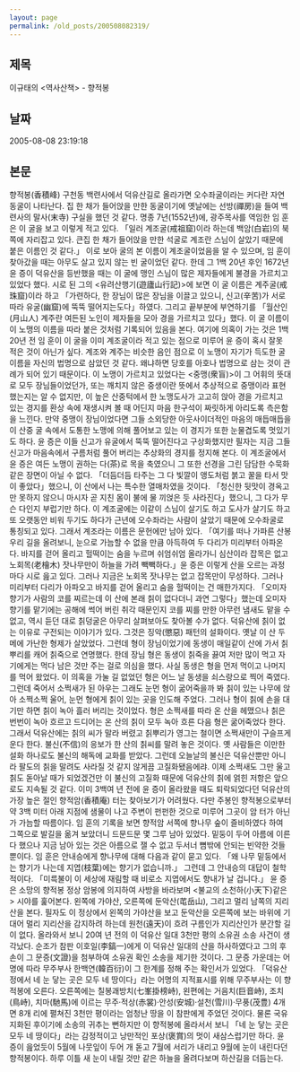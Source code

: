 ```yaml
---
layout: page
permalink: /old_posts/200508082319/
---
```


## 제목
이규태의 &lt;역사산책&gt; - 향적봉

## 날짜
2005-08-08 23:19:18

## 본문
향적봉(香積峰) 구천동 백련사에서 덕유산길로 올라가면 오수좌굴이라는 커다란 자연 동굴이 나타난다. 집 한 채가 들어앉을 만한 동굴이기에 옛날에는 선방(禪房)을 들여 백련사의 말사(末寺) 구실을 했던 것 같다. 명종 7년(1552년)에, 광주목사를 역임한 임 훈은 이 굴을 보고 이렇게 적고 있다. 「일러 계조굴(戒祖窟)이라 하는데 백암(白岩)의 북쪽에 자리잡고 있다. 큰집 한 채가 들어앉을 만한 석굴로 계조란 스님이 살았기 때문에 붙은 이름인 것 같다.」 이로 보아 굴의 본 이름이 계조굴이었음을 알 수 있으며, 임 훈이 찾아갔을 때는 아무도 살고 있지 않는 빈 굴이었던 같다. 한데 그 1백 20년 후인 1672년 윤 증이 덕유산을 등반했을 때는 이 굴에 맹인 스님이 많은 제자들에게 불경을 가르치고 있었다 했다. 시로 된 그의 <유려산행기(遊廬山行記)>에 보면 이 굴 이름은 계주굴(戒珠窟)이라 하고 「가련하다, 한 장님이 많은 장님을 이끌고 있으니, 신고(辛苦)가 서로 따라 유굴(幽窟)에 뚝뚝 떨어지는도다」하였다. 그리고 끝부분에 부연하기를 「월산인(月山人) 계주란 여든된 노인이 제자들을 모아 경을 가르치고 있다」했다. 이 굴 이름이 이 노맹의 이름을 따라 붙은 것처럼 기록되어 있음을 본다. 여기에 의혹이 가는 것은 1백 20년 전 임 훈이 이 굴을 이미 계조굴이라 적고 있는 점으로 미루어 윤 증이 혹시 잘못 적은 것이 아닌가 싶다. 계조와 계주는 비슷한 음인 점으로 이 노맹이 자기가 득도한 굴 이름을 자신의 법명으로 삼았던 것 같다. 왜냐하면 당호를 아호나 법명으로 삼는 것이 관례가 되어 있기 때문이다. 이 노맹이 가르치고 있었다는 <중맹(衆盲)>이 그 어휘의 뜻대로 모두 장님들이었던가, 또는 깨치지 않은 중생이란 뜻에서 추상적으로 중맹이라 표현했는지는 알 수 없지만, 이 높은 산중턱에서 한 노맹도사가 고고히 앉아 경을 가르치고 있는 경지를 환상 속에 재생시켜 볼 때 어딘지 마음 한구석이 짜릿하게 아리도록 측은함을 느낀다. 만약 중맹이 장님이었다면 그들 소외당한 아웃사이더적인 마음의 매듭매듭을 이 산중 굴 속에서 도통한 노맹에 의해 풀어보고 있는 이 경지가 또한 눈물겹도록 멋있기도 하다. 윤 증은 이들 신고가 유굴에서 뚝뚝 떨어진다고 구상화했지만 필자는 지금 그들 신고가 마음속에서 구름처럼 풀어 버리는 추상화의 경지를 정지해 본다. 이 계조굴에서 윤 증은 여든 노맹이 권하는 다(茶)로 목을 축였으니 그 또한 선경을 그린 담담한 수묵화 같은 장면이 아닐 수 없다. 「더듬더듬 타주는 그 다 빛깔이 앵도처럼 붉고 꿀을 타서 맛이 좋았다」했으니, 이 산에서 나는 특수한 열매차였을 것이다. 「청신한 뒷맛이 경옥고만 못하지 않으니 마시자 곧 지친 몸이 불에 물 끼얹은 듯 사라진다」했으니, 그 다가 무슨 다인지 부럽기만 하다. 이 계조굴에는 이같이 스님이 살기도 하고 도사가 살기도 하고 또 오랫동안 비워 두기도 하다가 근년에 오수좌라는 사람이 살았기 때문에 오수좌굴로 통칭되고 있다. 그래서 계조라는 이름은 문헌에만 남아 있다. 「여기를 떠나 가파른 산봉우리 길을 올려보니, 눈으로 가늠할 수 없을 만큼 아득하여 두 다리가 미리부터 아파온다. 바지를 걷어 올리고 헐떡이는 숨을 누르며 쉬엄쉬엄 올라가니 심산이라 잡목은 없고 노회목(老檜木) 잣나무만이 하늘을 가려 빽빽하다.」윤 증은 이렇게 산을 오르는 과정마다 시로 읊고 있다. 그러나 지금은 노회목 잣나무는 없고 잡목만이 무성하다. 그러나 미리부터 다리가 아파오고 바지를 걷어 올리고 숨을 헐떡이는 건 매한가지다. 「오미자 향기가 사람의 코를 찌르는데 이 산에 본래 칡이 없다더니 과연 그렇다」했는데 오미자 향기를 맡기에는 공해에 썩어 버린 취각 때문인지 코를 찌를 만한 아무런 냄새도 맡을 수 없고, 역시 듣던 대로 칡덩굴은 아무리 살펴보아도 찾아볼 수가 없다. 덕유산에 칡이 없는 이유로 구전되는 이야기가 있다. 그것은 징악(懲惡) 패턴의 설화이다. 옛날 이 산 두메에 가난한 형제가 살았었다. 그런데 형이 장님이었기에 동생이 매일같이 산에 가서 칡뿌리를 캐어 칡죽으로 연명했다. 한데 장님 형은 동생이 칡죽을 끓여 저만 많이 먹고 자기에게는 먹다 남은 것만 주는 걸로 의심을 했다. 사실 동생은 형을 먼저 먹이고 나머지를 먹어 왔었다. 이 의혹을 가눌 길 없었던 형은 어느 날 동생을 쇠스랑으로 찍어 죽였다. 그런데 죽어서 소쩍새가 된 아우는 그래도 눈먼 형이 굶어죽을까 봐 칡이 있는 나무에 앉아 소쩍소쩍 울어, 눈먼 형에게 칡이 있는 곳을 인도해 주었다. 그러나 형이 칡에 손을 대기만 하면 칡이 녹아 흘러 버리는 것이었다. 형은 소쩍새를 따라 온 산을 헤맸으나 칡은 번번이 녹아 흐르고 드디어는 온 산의 칡이 모두 녹아 흐른 다음 형은 굶어죽었다 한다. 그래서 덕유산에는 칡의 씨가 말라 버렸고 칡뿌리가 영그는 철이면 소쩍새만이 구슬프게 운다 한다. 불신(不信)의 응보가 한 산의 칡씨를 말려 놓은 것이다. 옛 사람들은 이만한 설화 하나로도 불신의 해독에 교화를 받았다. 그런데 오늘날의 불신은 덕유산뿐만 아니라 팔도의 칡을 말려도 사라질 것 같지 않게끔 고질화됐음에랴. 이제 소쩍새도 그만 울고 칡도 돋아날 때가 되었겠건만 이 불신의 고질화 때문에 덕유산의 칡에 얽힌 저항은 앞으로도 지속될 것 같다. 이미 3백여 년 전에 윤 증이 올라왔을 때도 퇴락되었다던 덕유산의 가장 높은 절인 향적암(香積庵) 터는 찾아보기가 어려웠다. 다만 주봉인 향적봉으로부터 약 3백 미터 아래 지점에 샘물이 나고 주변이 펀펀한 것으로 미루어 그곳이 암 터가 아닌가 가늠할 따름이다. 임 훈의 기록을 보면 향적암 서쪽에 향나무 숲이 즐비하였다 하여 그쪽으로 발길을 옮겨 보았더니 드문드문 몇 그루 남아 있었다. 밑둥이 두어 아름에 이른다 했으나 지금 남아 있는 것은 아름으로 잴 수 없고 두서너 뼘밖에 안되는 빈약한 것들뿐이다. 임 훈은 안내승에게 향나무에 대해 다음과 같이 묻고 있다. 「왜 나무 밑둥에서는 향기가 나는데 지엽(枝葉)에는 향기가 없습니까.」 그런데 그 안내승의 대답이 철학적이다. 「미륵불이 이 세상에 재림할 때 비로소 지엽에서도 향내가 날 겁니다.」 윤 증은 소망의 향적봉 정상 암봉에 의지하여 사방을 바라보며 <불교의 소천하(小天下)같은> 시야를 훑어본다. 왼쪽에 가야산, 오른쪽에 둔악산(芚岳山), 그리고 멀리 남쪽의 지리산을 본다. 필자도 이 정상에서 왼쪽의 가야산을 보고 둔악산을 오른쪽에 보는 바위에 기대어 멀리 지리산을 감지하려 하는데 원천(遠天)이 흐려 구름인가 지리산인가 분간할 길이 없다. 올라와서 보니 20여 년 전의 이 덕유산 일대 3천만 평의 소유권 소송 사건이 생각났다. 순조가 참판 이호일(李鎬一)에게 이 덕유산 일대의 산을 하사하였다고 그의 후손이 그 문증(文證)을 첨부하여 소유권 확인 소송을 제기한 것이다. 그 문증 가운데는 어명에 따라 무주부사 한백연(韓百衍)이 그 한계를 정해 주는 확인서가 있었다. 「덕유산정에서 네 눈 닿는 곳은 모두 네 땅이다」라는 어명의 지적표시를 위해 무주부사는 이 향적봉에 오른다. 오른쪽에는 칠봉괘방치(七峯掛榜峙), 왼편에는 거음치(巨音峙), 조치(鳥峙), 치마(馳馬)에 이르는 무주·적상(赤裳)·안성(安城)·설천(雪川)·무풍(茂豊) 4개 면 8개 리에 펼쳐진 3천만 평이라는 엄청난 땅을 이 참판에게 주었던 것이다. 물론 국유지화된 후이기에 소송의 귀추는 뻔하지만 이 향적봉에 올라서서 보니 「네 눈 닿는 곳은 모두 네 땅이다」라는 감정적이고 낭만적인 포상(褒賞)의 멋이 새삼스럽기만 하다. 윤 증이 읊었듯이 5월에 나뭇잎이 두어 개 돋고 7월에 서리가 내리고 9월에 눈이 내린다던 향적봉이다. 하루 이틀 새 눈이 내릴 것만 같은 하늘을 올려다보며 하산길을 더듬는다.